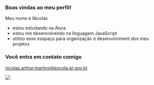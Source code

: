 ### Boas vindas ao meu perfil!

Meu nome é Nicolas

- estou estudando na Alura
- estou me desenvolvendo na linguagem JavaScript
- utilizo esse esspaço para organização e desenvolviment dos meu projetos

###  Você entra em contato comigo

nicolas.arthur.martins@escola.pr.gov.br

![](https://media1.tenor.com/m/cay5hkgeWowAAAAd/hamilton-hamilton-the-musical.gif)
